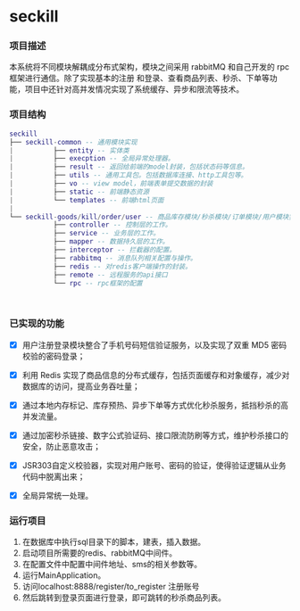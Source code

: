 # seckill
### 项目描述
本系统将不同模块解耦成分布式架构，模块之间采用 rabbitMQ 和自己开发的 rpc 框架进行通信。除了实现基本的注册 和登录、查看商品列表、秒杀、下单等功能，项目中还针对高并发情况实现了系统缓存、异步和限流等技术。

### 项目结构
``` lua
seckill
├── seckill-common -- 通用模块实现
|          ├── entity -- 实体类
|          ├── execption -- 全局异常处理器。
|          ├── result -- 返回给前端的model封装，包括状态码等信息。
|          ├── utils -- 通用工具包。包括数据库连接、http工具包等。
|          ├── vo -- view model，前端表单提交数据的封装
|          ├── static -- 前端静态资源
|          └── templates -- 前端html页面
|
└── seckill-goods/kill/order/user -- 商品库存模块/秒杀模块/订单模块/用户模块实现
           ├── controller -- 控制层的工作。
           ├── service -- 业务层的工作。
           ├── mapper -- 数据持久层的工作。
           ├── interceptor -- 拦截器的配置。
           ├── rabbitmq -- 消息队列相关配置与操作。
           ├── redis -- 对redis客户端操作的封装。
           ├── remote -- 远程服务的api接口
           └── rpc -- rpc框架的配置

      
```


### 已实现的功能
- [x] 用户注册登录模块整合了手机号码短信验证服务，以及实现了双重 MD5 密码校验的密码登录；
- [x] 利用 Redis 实现了商品信息的分布式缓存，包括页面缓存和对象缓存，减少对数据库的访问，提高业务吞吐量；
- [x] 通过本地内存标记、库存预热、异步下单等方式优化秒杀服务，抵挡秒杀的高并发流量。
- [x] 通过加密秒杀链接、数字公式验证码、接口限流防刷等方式，维护秒杀接口的安全，防止恶意攻击；
- [x] JSR303自定义校验器，实现对用户账号、密码的验证，使得验证逻辑从业务代码中脱离出来；
- [x] 全局异常统一处理。
  
  

### 运行项目
1. 在数据库中执行sql目录下的脚本，建表，插入数据。
2. 启动项目所需要的redis、rabbitMQ中间件。
3. 在配置文件中配置中间件地址、sms的相关参数等。
4. 运行MainApplication。
5. 访问localhost:8888/register/to_register 注册账号
6. 然后跳转到登录页面进行登录，即可跳转的秒杀商品列表。
